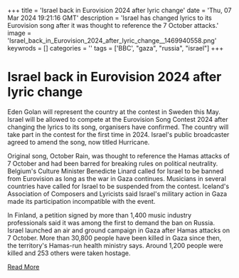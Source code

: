 +++
title = 'Israel back in Eurovision 2024 after lyric change'
date = 'Thu, 07 Mar 2024 19:21:16 GMT'
description = 'Israel has changed lyrics to its Eurovision song after it was thought to reference the 7 October attacks.'
image = 'Israel_back_in_Eurovision_2024_after_lyric_change__1469940558.png'
keywrods =  []
categories = ''
tags = ['BBC', "gaza", "russia", "israel"]
+++

# Israel back in Eurovision 2024 after lyric change

Eden Golan will represent the country at the contest in Sweden this May.
Israel will be allowed to compete at the Eurovision Song Contest 2024 after changing the lyrics to its song, organisers have confirmed.
The country will take part in the contest for the first time in 2024.
Israel's public broadcaster agreed to amend the song, now titled Hurricane.

Original song, October Rain, was thought to reference the Hamas attacks of 7 October and had been barred for breaking rules on political neutrality.
Belgium's Culture Minister Benedicte Linard called for Israel to be banned from Eurovision as long as the war in Gaza continues.
Musicians in several countries have called for Israel to be suspended from the contest.
Iceland's Association of Composers and Lyricists said Israel's military action in Gaza made its participation incompatible with the event.

In Finland, a petition signed by more than 1,400 music industry professionals said it was among the first to demand the ban on Russia.
Israel launched an air and ground campaign in Gaza after Hamas attacks on 7 October.
More than 30,800 people have been killed in Gaza since then, the territory<bb>'s Hamas-run health ministry says.
Around 1,200 people were killed and 253 others were taken hostage.


[Read More](https://www.bbc.co.uk/news/entertainment-arts-68505050)
